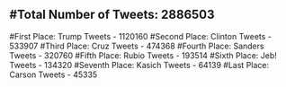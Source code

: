 #Total Number of Tweets: 2886503 
---
#First Place: Trump Tweets - 1120160
#Second Place: Clinton Tweets - 533907
#Third Place: Cruz Tweets - 474368
#Fourth Place: Sanders Tweets - 320760
#Fifth Place: Rubio Tweets - 193514
#Sixth Place: Jeb! Tweets - 134320
#Seventh Place: Kasich Tweets - 64139
#Last Place: Carson Tweets - 45335
